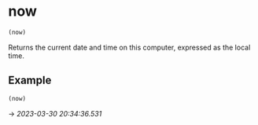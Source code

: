 # now
```scheme
(now)
```
Returns the current date and time on this computer, expressed as the local time.

## Example
```scheme
(now)
```
-> *2023-03-30 20:34:36.531*